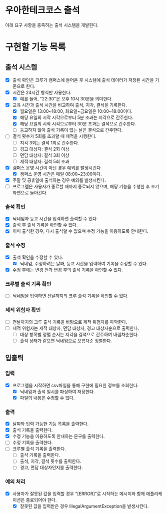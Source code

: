 # 우아한테크코스 출석

아래 요구 사항을 충족하는 출석 시스템을 개발힌다.

# 구현할 기능 목록

## 출석 시스템

- [x] 출석 확인은 크루가 캠퍼스에 들어온 후 시스템에 출석 데이터가 저장된 시간을 기준으로 한다.
- [x] 시간은 24시간 형식만 사용한다.
    - [x] 예를 들어, "22:30"은 오후 10시 30분을 의미한다.
- [x] 교육 시간과 출석 시간을 비교하여 출석, 지각, 결석을 기록한다.
    - [x] 월요일은 13:00~18:00, 화요일~금요일은 10:00~18:00이다.
    - [x] 해당 요일의 시작 시각으로부터 5분 초과는 지각으로 간주한다.
    - [x] 해당 요일의 시작 시각으로부터 30분 초과는 결석으로 간주한다.
    - [ ] 등교하지 않아 출석 기록이 없는 날은 결석으로 간주한다.
- [ ] 결석 횟수가 5회를 초과할 때 제적을 시행한다.
    - [ ] 지각 3회는 결석 1회로 간주한다.
    - [ ] 경고 대상자: 결석 2회 이상
    - [ ] 면담 대상자: 결석 3회 이상
    - [ ] 제적 대상자: 결석 5회 초과
- [x] 캠퍼스 운영 시간이 아닌 경우 예외를 발생시킨다.
  - [x] 캠퍼스 운영 시간은 매일 08:00~23:00이다.
- [x] 주말 및 공휴일에 출석하는 경우 예외를 발생시킨다.
- [ ] 프로그램은 사용자가 종료할 때까지 종료되지 않으며, 해당 기능을 수행한 후 초기 화면으로 돌아간다.

### 출석 확인

- [x] 닉네임과 등교 시간을 입력하면 출석할 수 있다.
- [x] 출석 후 출석 기록을 확인할 수 있다.
- [x] 이미 출석한 경우, 다시 출석할 수 없으며 수정 기능을 이용하도록 안내한다.

### 출석 수정

- [x] 출석 확인을 수정할 수 있다.
    - [x] 닉네임, 수정하려는 날짜, 등교 시간을 입력하여 기록을 수정할 수 있다.
- [x] 수정 후에는 변경 전과 변경 후의 출석 기록을 확인할 수 있다.

### 크루별 출석 기록 확인

- [ ] 닉네임을 입력하면 전날까지의 크루 출석 기록을 확인할 수 있다.

### 제적 위험자 확인

- [ ] 전날까지의 크루 출석 기록을 바탕으로 제적 위험자를 파악한다.
- [ ] 제적 위험자는 제적 대상자, 면담 대상자, 경고 대상자순으로 출력한다.
    - [ ] 대상 항목별 정렬 순서는 지각을 결석으로 간주하여 내림차순한다.
    - [ ] 출석 상태가 같으면 닉네임으로 오름차순 정렬한다.

## 입출력

### 입력

- [x] 프로그램을 시작하면 csv파일을 통해 구현에 필요한 정보를 조회한다.
    - [x] 닉네임과 출석 일시를 파싱하여 저장한다.
    - [x] 파일의 내용은 수정할 수 없다.

### 출력

- [x] 날짜와 입력 가능한 기능 목록을 출력한다.
- [x] 출석 기록을 출력한다.
- [x] 수정 기능을 이용하도록 안내하는 문구를 출력한다.
- [ ] 수정 기록을 출력한다.
- [ ] 크루별 출석 기록을 출력한다.
    - [ ] 출석 기록을 출력한다.
    - [ ] 출석, 지각, 결석 횟수를 출력한다.
    - [ ] 경고, 면담 대상자인지를 출력한다.

### 예외 처리

- [x] 사용자가 잘못된 값을 입력할 경우 "[ERROR]"로 시작하는 메시지와 함께 애플리케이션은 종료되어야 한다.
    - [x] 잘못된 값을 입력받은 경우 IllegalArgumentException을 발생시킨다.
